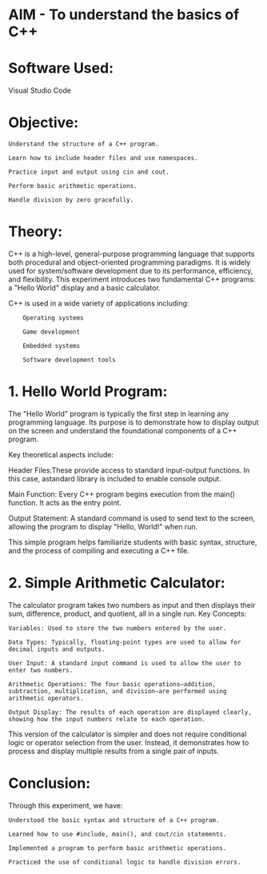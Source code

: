 # AIM - To understand the basics of C++

# Software Used:

Visual Studio Code

# Objective:

    Understand the structure of a C++ program.

    Learn how to include header files and use namespaces.

    Practice input and output using cin and cout.

    Perform basic arithmetic operations.

    Handle division by zero gracefully.


# Theory:

C++ is a high-level, general-purpose 
programming language that supports both procedural and object-oriented 
programming paradigms. It is widely used for system/software development
 due to its performance, efficiency, and flexibility. This experiment 
introduces two fundamental C++ programs: a "Hello World" display and a 
basic calculator.

C++ is used in a wide variety of applications including:

        Operating systems

        Game development

        Embedded systems

        Software development tools


# 1. Hello World Program:


The "Hello World" program is 
typically the first step in learning any programming language. Its 
purpose is to demonstrate how to display output on the screen and 
understand the foundational components of a C++ program.


Key theoretical aspects include:

  Header Files:These provide access to standard input-output functions. In this case, astandard library is included to enable console output.

  Main Function: Every C++ program begins execution from the main() function. It acts as the entry point.

  Output Statement: A standard command is used to send text to the screen, allowing the program to display "Hello, World!" when run.


This simple program helps 
familiarize students with basic syntax, structure, and the process of 
compiling and executing a C++ file.


# 2. Simple Arithmetic Calculator:

The calculator program takes two numbers as input and then displays their sum, difference, product, and quotient, all in a single run.
Key Concepts:

    Variables: Used to store the two numbers entered by the user.

    Data Types: Typically, floating-point types are used to allow for decimal inputs and outputs.

    User Input: A standard input command is used to allow the user to enter two numbers.

    Arithmetic Operations: The four basic operations—addition, subtraction, multiplication, and division—are performed using arithmetic operators.

    Output Display: The results of each operation are displayed clearly, showing how the input numbers relate to each operation.

This version of the calculator is simpler and does not require conditional logic or operator selection from the user. Instead, it demonstrates how to process and display multiple results from a single pair of inputs.

# Conclusion:

Through this experiment, we have:

    Understood the basic syntax and structure of a C++ program.

    Learned how to use #include, main(), and cout/cin statements.

    Implemented a program to perform basic arithmetic operations.

    Practiced the use of conditional logic to handle division errors.
